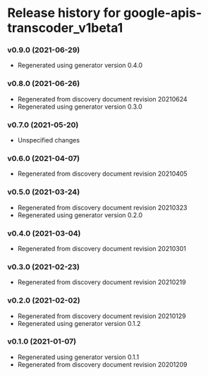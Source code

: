 # Release history for google-apis-transcoder_v1beta1

### v0.9.0 (2021-06-29)

* Regenerated using generator version 0.4.0

### v0.8.0 (2021-06-26)

* Regenerated from discovery document revision 20210624
* Regenerated using generator version 0.3.0

### v0.7.0 (2021-05-20)

* Unspecified changes

### v0.6.0 (2021-04-07)

* Regenerated from discovery document revision 20210405

### v0.5.0 (2021-03-24)

* Regenerated from discovery document revision 20210323
* Regenerated using generator version 0.2.0

### v0.4.0 (2021-03-04)

* Regenerated from discovery document revision 20210301

### v0.3.0 (2021-02-23)

* Regenerated from discovery document revision 20210219

### v0.2.0 (2021-02-02)

* Regenerated from discovery document revision 20210129
* Regenerated using generator version 0.1.2

### v0.1.0 (2021-01-07)

* Regenerated using generator version 0.1.1
* Regenerated from discovery document revision 20201209

